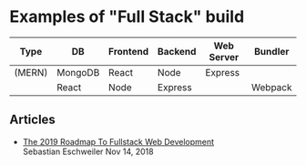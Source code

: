 # Examples of "Full Stack" build

Type | DB | Frontend | Backend | Web Server  | Bundler
---- | -- | -------- | ------- | ----------- | -------- 
(MERN) | MongoDB | React | Node | Express |  
  |  | React| Node | Express | | Webpack

## Articles  
- [The 2019 Roadmap To Fullstack Web Development](https://medium.com/codingthesmartway-com-blog/the-2019-roadmap-to-fullstack-web-development-1bba67a54ae8)  
  Sebastian Eschweiler Nov 14, 2018  
  
  
